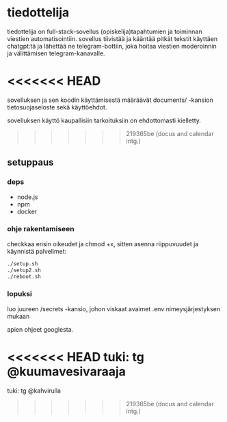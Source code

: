 # tiedottelija

tiedottelija on full-stack-sovellus (opiskelija)tapahtumien ja toiminnan viestien automatisointiin. sovellus tiivistää ja kääntää pitkät tekstit käyttäen chatgpt:tä ja lähettää ne telegram-bottiin, joka hoitaa viestien moderoinnin ja välittämisen telegram-kanavalle.

<<<<<<< HEAD
=======
sovelluksen ja sen koodin käyttämisestä määräävät documents/ -kansion tietosuojaseloste sekä käyttöehdot.

sovelluksen käyttö kaupallisiin tarkoituksiin on ehdottomasti kielletty.

>>>>>>> 219365be (docus and calendar intg.)
## setuppaus
### deps

- node.js
- npm
- docker

### ohje rakentamiseen

checkkaa ensin oikeudet ja chmod +x, sitten asenna riippuvuudet ja käynnistä palvelimet:

```bash
./setup.sh
./setup2.sh
./reboot.sh
```

### lopuksi

luo juureen /secrets -kansio, johon viskaat avaimet .env nimeysjärjestyksen mukaan

apien ohjeet googlesta.

<<<<<<< HEAD
tuki: tg @kuumavesivaraaja
=======
tuki: 
tg @kahvirulla
>>>>>>> 219365be (docus and calendar intg.)
